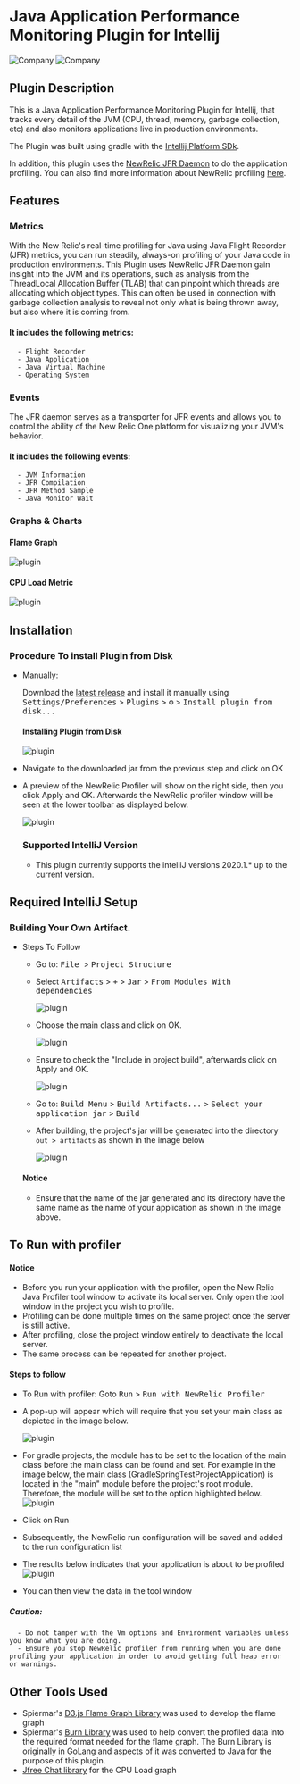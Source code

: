 # Java Application Performance Monitoring Plugin for Intellij
![Company](https://avatars.githubusercontent.com/u/21255133?s=200&v=4)
![Company](https://avatars.githubusercontent.com/u/31739?s=200&v=4)


[comment]: <> (![Build]&#40;https://github.com/turntabl/intellij-apm-plugin/workflows/Build/badge.svg&#41;)


<!-- Plugin description -->
## Plugin Description
 This is a Java Application Performance Monitoring Plugin for Intellij, that tracks every detail of the JVM (CPU, thread, memory, garbage collection, etc) and also monitors
applications live in production environments.

The Plugin was built using gradle with the  [Intellij Platform SDk](https://plugins.jetbrains.com/docs/intellij/welcome.html).

In addition, this plugin uses the [NewRelic JFR Daemon](https://github.com/newrelic/newrelic-jfr-core) to do the application profiling. You can also find more information about NewRelic profiling [here](https://docs.newrelic.com/docs/agents/java-agent/features/real-time-profiling-java-using-jfr-metrics/).

<!-- Plugin description end -->

## Features
### Metrics
With the New Relic's real-time profiling for Java using Java Flight Recorder (JFR) metrics, you can run steadily, always-on profiling of your Java code in production environments.
This Plugin uses NewRelic JFR Daemon gain insight into the JVM and its operations,
such as analysis from the ThreadLocal Allocation Buffer (TLAB) that can pinpoint which threads are allocating which object types. 
This can often be used in connection with garbage collection analysis to reveal not only what is being thrown away, but also where it is coming from.

 #### It includes the following metrics: 
      - Flight Recorder
      - Java Application
      - Java Virtual Machine
      - Operating System

### Events
The JFR daemon serves as a transporter for JFR events and allows you to control
the ability of the New Relic One platform for visualizing your JVM's behavior.


 #### It includes the following events:
      - JVM Information
      - JFR Compilation
      - JFR Method Sample
      - Java Monitor Wait
      
### Graphs & Charts
#### Flame Graph
![plugin](images/flamegraph1.png)

#### CPU Load Metric
![plugin](images/cpuLoadGraph.png)


## Installation
  ### Procedure To install Plugin from Disk

- Manually:

  Download the [latest release](https://github.com/turntabl/intellij-apm-plugin/releases/latest) and install it manually using
  <kbd>Settings/Preferences</kbd> > <kbd>Plugins</kbd> > <kbd>⚙️</kbd> > <kbd>Install plugin from disk...</kbd>

  
  #### Installing Plugin from Disk  
  ![plugin](images/plugin.png)

- Navigate to the downloaded jar from the previous step and click on OK
  
- A preview of the NewRelic Profiler will show on the right side, then you click Apply and OK.
  Afterwards the NewRelic profiler window will be seen at the lower toolbar as displayed below.

  ![plugin](images/newRelicProfiler.png)

  ### Supported IntelliJ Version
  - This plugin currently supports the intelliJ versions 2020.1.* up to the current version.

## Required IntelliJ Setup
 ### Building Your Own Artifact.
- Steps To Follow
  - Go to:  <kbd>File </kbd> > <kbd>Project Structure </kbd>
  - Select <kbd>Artifacts</kbd> > <kbd>+</kbd> > <kbd>Jar</kbd> > <kbd>From Modules With dependencies</kbd>

    ![plugin](images/artifacts-jar.png)
  - Choose the main class and click on OK.
    
    ![plugin](images/selectMainClass.png)
  - Ensure to check the "Include in project build", afterwards click on Apply and OK.
    
    ![plugin](images/ensureBuild.png)     
  - Go to: <kbd>Build Menu</kbd> > <kbd>Build Artifacts...</kbd> > <kbd>Select your application jar</kbd> > <kbd>Build</kbd>
  - After building, the project's jar will be generated into the directory `out > artifacts` as shown in the image below
    
    ![plugin](images/out.png)
  
  #### Notice
  - Ensure that the name of the jar generated and its directory have the same name as the name of your application as shown in the image above.
  
## To Run with profiler
#### Notice
  - Before you run your application with the profiler, open the New Relic Java Profiler tool window to activate its local server. Only open the tool window in the project you wish to profile.
  - Profiling can be done multiple times on the same project once the server is still active.  
  - After profiling, close the project window entirely to deactivate the local server. 
  - The same process can be repeated for another project.
#### Steps to follow
  - To Run with profiler: Goto <kbd>Run</kbd> > <kbd>Run with NewRelic Profiler</kbd>
  - A pop-up will appear which will require that you set your main class as depicted in the image below.
    
    ![plugin](images/result3.png)
    
  - For gradle projects, the module has to be set to the location of the main class before the main class can be found and set. For example in the image below, the main class (GradleSpringTestProjectApplication) is located in the "main" module before the project's root module. Therefore, the module will be set to the option highlighted below.
    ![plugin](images/gradle-module-selection.PNG)
  - Click on Run
  - Subsequently, the NewRelic run configuration will be saved and added to the run configuration list
  - The results below indicates that your application is about to be profiled
    ![plugin](images/result4.png)
  - You can then view the data in the tool window
  ##### Caution: 
      - Do not tamper with the Vm options and Environment variables unless you know what you are doing.
      - Ensure you stop NewRelic profiler from running when you are done profiling your application in order to avoid getting full heap error or warnings.

## Other Tools Used
  - Spiermar's [D3.js Flame Graph Library](https://github.com/spiermar/d3-flame-graph) was used to develop the flame graph 
  - Spiermar's [Burn Library](https://github.com/spiermar/burn) was used to help convert the profiled data into the required format needed for the flame graph. The Burn Library is originally in GoLang and aspects of it was converted to Java for the purpose of this plugin.
  - [Jfree Chat library](https://www.jfree.org/jfreechart/) for the CPU Load graph 

